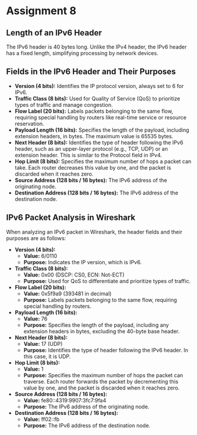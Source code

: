 # Assignment 8

## Length of an IPv6 Header

The IPv6 header is 40 bytes long. Unlike the IPv4 header, the IPv6 header has a fixed length, simplifying processing by network devices.

## Fields in the IPv6 Header and Their Purposes

- **Version (4 bits):** Identifies the IP protocol version, always set to 6 for IPv6.
- **Traffic Class (8 bits):** Used for Quality of Service (QoS) to prioritize types of traffic and manage congestion.
- **Flow Label (20 bits):** Labels packets belonging to the same flow, requiring special handling by routers like real-time service or resource reservation.
- **Payload Length (16 bits):** Specifies the length of the payload, including extension headers, in bytes. The maximum value is 65535 bytes.
- **Next Header (8 bits):** Identifies the type of header following the IPv6 header, such as an upper-layer protocol (e.g., TCP, UDP) or an extension header. This is similar to the Protocol field in IPv4.
- **Hop Limit (8 bits):** Specifies the maximum number of hops a packet can take. Each router decreases this value by one, and the packet is discarded when it reaches zero.
- **Source Address (128 bits / 16 bytes):** The IPv6 address of the originating node.
- **Destination Address (128 bits / 16 bytes):** The IPv6 address of the destination node.

## IPv6 Packet Analysis in Wireshark

When analyzing an IPv6 packet in Wireshark, the header fields and their purposes are as follows:

- **Version (4 bits):**
  - **Value:** 6/0110
  - **Purpose:** Indicates the IP version, which is IPv6.
- **Traffic Class (8 bits):**
  - **Value:** 0x00 (DSCP: CS0, ECN: Not-ECT)
  - **Purpose:** Used for QoS to differentiate and prioritize types of traffic.
- **Flow Label (20 bits):**
  - **Value:** 0x5f9a9 (393481 in decimal)
  - **Purpose:** Labels packets belonging to the same flow, requiring special handling by routers.
- **Payload Length (16 bits):**
  - **Value:** 76
  - **Purpose:** Specifies the length of the payload, including any extension headers in bytes, excluding the 40-byte base header.
- **Next Header (8 bits):**
  - **Value:** 17 (UDP)
  - **Purpose:** Identifies the type of header following the IPv6 header. In this case, it is UDP.
- **Hop Limit (8 bits):**
  - **Value:** 1
  - **Purpose:** Specifies the maximum number of hops the packet can traverse. Each router forwards the packet by decrementing this value by one, and the packet is discarded when it reaches zero.
- **Source Address (128 bits / 16 bytes):**
  - **Value:** fe80::4319:9907:3fc7:9fa4
  - **Purpose:** The IPv6 address of the originating node.
- **Destination Address (128 bits / 16 bytes):**
  - **Value:** ff02::fb
  - **Purpose:** The IPv6 address of the destination node.
